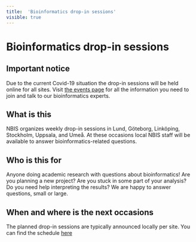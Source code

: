 ```yaml
---
title:  'Bioinformatics drop-in sessions'
visible: true
---
```

    

# Bioinformatics drop-in sessions

## Important notice

Due to the current Covid-19 situation the drop-in sessions will be held online for all sites. Visit [the events page](</events>) for all the information you need to join and talk to our bioinformatics experts.

## What is this

NBIS organizes weekly drop-in sessions in Lund, Göteborg, Linköping, Stockholm, Uppsala, and Umeå. At these occasions local NBIS staff will be available to answer bioinformatics-related questions.

## Who is this for

Anyone doing academic research with questions about bioinformatics! Are you planning a new project? Are you stuck in some part of your analysis? Do you need help interpreting the results? We are happy to answer questions, small or large.

## When and where is the next occasions

The planned drop-in sessions are typically announced locally per site. You can find the schedule [here](</events>)
